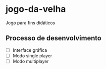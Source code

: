 # jogo-da-velha
Jogo para fins didáticos

## Processo de desenvolvimento
- [ ] Interface gráfica
- [ ] Modo single player
- [ ] Modo multiplayer
